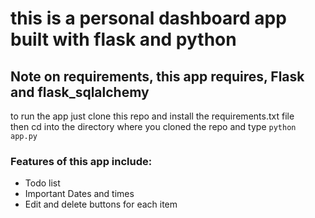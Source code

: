 # this is a personal dashboard app built with flask and python

## Note on requirements, this app requires, Flask and flask_sqlalchemy

to run the app just clone this repo and install the requirements.txt file
<br>
then cd into the directory where you cloned the repo and type ```python app.py```

### Features of this app include:
<ul>
<li>Todo list</li>
<li>Important Dates and times</li>
<li>Edit and delete buttons for each item</li>
</ul>